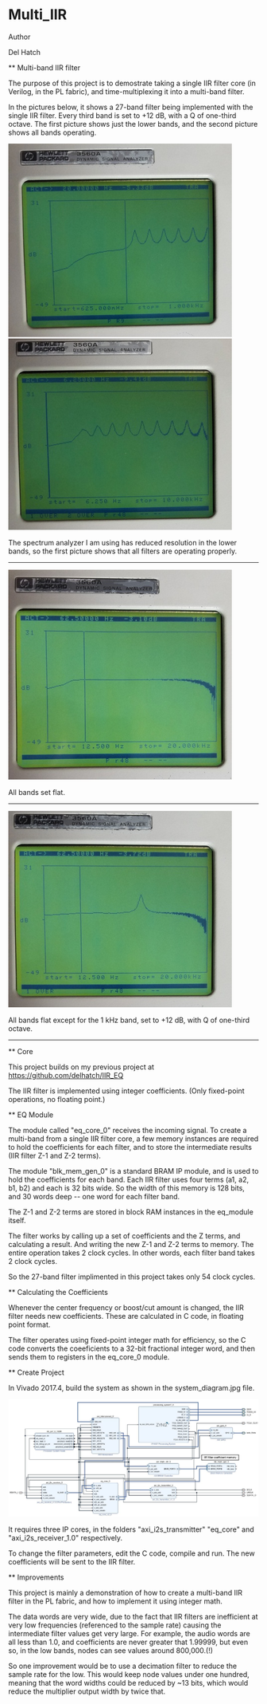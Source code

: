 # Multi_IIR

Author

Del Hatch

** Multi-band IIR filter

The purpose of this project is to demostrate taking a single IIR filter core (in Verilog, in the PL fabric), and time-multiplexing it into a multi-band filter.

In the pictures below, it shows a 27-band filter being implemented with the single IIR filter. Every third band is set to +12 dB, with a Q of one-third octave. The first picture shows just the lower bands, and the second picture shows all bands operating.

![screenshot](https://github.com/delhatch/Multi_IIR/blob/master/low.jpg)
![screenshot](https://github.com/delhatch/Multi_IIR/blob/master/peaks.jpg)

The spectrum analyzer I am using has reduced resolution in the lower bands, so the first picture shows that all filters are operating properly.

-----------------------------------------------------

![screenshot](https://github.com/delhatch/Multi_IIR/blob/master/flat.jpg)

All bands set flat.

-----------------------------------------------------

![screenshot](https://github.com/delhatch/Multi_IIR/blob/master/1k.jpg)

All bands flat except for the 1 kHz band, set to +12 dB, with Q of one-third octave.

-----------------------------------------------------

** Core

This project builds on my previous project at https://github.com/delhatch/IIR_EQ

The IIR filter is implemented using integer coefficients. (Only fixed-point operations, no floating point.)

** EQ Module

The module called "eq_core_0" receives the incoming signal. To create a multi-band from a single IIR filter core, a few memory instances are required to hold the coefficients for each filter, and to store the intermediate results (IIR filter Z-1 and Z-2 terms).

The module "blk_mem_gen_0" is a standard BRAM IP module, and is used to hold the coefficients for each band. Each IIR filter uses four terms (a1, a2, b1, b2) and each is 32 bits wide. So the width of this memory is 128 bits, and 30 words deep -- one word for each filter band.

The Z-1 and Z-2 terms are stored in block RAM instances in the eq_module itself.

The filter works by calling up a set of coefficients and the Z terms, and calculating a result. And writing the new Z-1 and Z-2 terms to memory. The entire operation takes 2 clock cycles. In other words, each filter band takes 2 clock cycles.

So the 27-band filter implimented in this project takes only 54 clock cycles.

** Calculating the Coefficients

Whenever the center frequency or boost/cut amount is changed, the IIR filter needs new coefficients. These are calculated in C code, in floating point format.

The filter operates using fixed-point integer math for efficiency, so the C code converts the coeeficients to a 32-bit fractional integer word, and then sends them to registers in the eq_core_0 module.

** Create Project

In Vivado 2017.4, build the system as shown in the system_diagram.jpg file.

![system diagram](https://github.com/delhatch/Multi_IIR/blob/master/system_architecture.JPG)

It requires three IP cores, in the folders "axi_i2s_transmitter" "eq_core" and "axi_i2s_receiver_1.0" respectively.

To change the filter parameters, edit the C code, compile and run. The new coefficients will be sent to the IIR filter.

** Improvements

This project is mainly a demonstration of how to create a multi-band IIR filter in the PL fabric, and how to implement it using integer math.

The data words are very wide, due to the fact that IIR filters are inefficient at very low frequencies (referenced to the sample rate) causing the intermediate filter values get very large. For example, the audio words are all less than 1.0, and coefficients are never greater that 1.99999, but even so, in the low bands, nodes can see values around 800,000.(!)

So one improvement would be to use a decimation filter to reduce the sample rate for the low. This would keep node values under one hundred, meaning that the word widths could be reduced by ~13 bits, which would reduce the multiplier output width by twice that.





